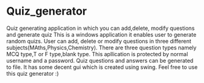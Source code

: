 # Quiz_generator
Quiz generating application in which you can add,delete, modify questions and generate quiz
This is a windows application it enables user to generate random quizs.
User can add, delete or modify questions in three different subjects(MAths,Physics,Chemistry).
There are three question types namely MCQ type,T or F type,blank type.
This apllication is protected by normal username and a password.
Quiz questions and answers can be generated to file.
It has some decent gui which is created using swing.
Feel free to use this quiz generator :)

